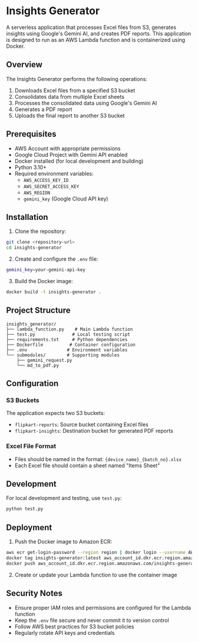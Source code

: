 # Insights Generator

A serverless application that processes Excel files from S3, generates insights using Google's Gemini AI, and creates PDF reports. This application is designed to run as an AWS Lambda function and is containerized using Docker.

## Overview

The Insights Generator performs the following operations:
1. Downloads Excel files from a specified S3 bucket
2. Consolidates data from multiple Excel sheets
3. Processes the consolidated data using Google's Gemini AI
4. Generates a PDF report
5. Uploads the final report to another S3 bucket

## Prerequisites

- AWS Account with appropriate permissions
- Google Cloud Project with Gemini API enabled
- Docker installed (for local development and building)
- Python 3.10+
- Required environment variables:
  - `AWS_ACCESS_KEY_ID`
  - `AWS_SECRET_ACCESS_KEY`
  - `AWS_REGION`
  - `gemini_key` (Google Cloud API key)

## Installation

1. Clone the repository:
```bash
git clone <repository-url>
cd insights-generator
```

2. Create and configure the `.env` file:
```bash
gemini_key=your-gemini-api-key
```

3. Build the Docker image:
```bash
docker build -t insights-generator .
```

## Project Structure

```
insights_generator/
├── lambda_function.py    # Main Lambda function
├── test.py              # Local testing script
├── requirements.txt     # Python dependencies
├── Dockerfile          # Container configuration
├── .env               # Environment variables
└── submodules/        # Supporting modules
    ├── gemini_request.py
    └── md_to_pdf.py
```

## Configuration

### S3 Buckets
The application expects two S3 buckets:
- `flipkart-reports`: Source bucket containing Excel files
- `flipkart-insights`: Destination bucket for generated PDF reports

### Excel File Format
- Files should be named in the format: `{device_name}_{batch_no}.xlsx`
- Each Excel file should contain a sheet named "Items Sheet"

## Development

For local development and testing, use `test.py`:
```bash
python test.py
```

## Deployment

1. Push the Docker image to Amazon ECR:
```bash
aws ecr get-login-password --region region | docker login --username AWS --password-stdin aws_account_id.dkr.ecr.region.amazonaws.com
docker tag insights-generator:latest aws_account_id.dkr.ecr.region.amazonaws.com/insights-generator:latest
docker push aws_account_id.dkr.ecr.region.amazonaws.com/insights-generator:latest
```

2. Create or update your Lambda function to use the container image

## Security Notes

- Ensure proper IAM roles and permissions are configured for the Lambda function
- Keep the `.env` file secure and never commit it to version control
- Follow AWS best practices for S3 bucket policies
- Regularly rotate API keys and credentials

